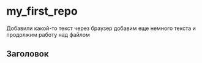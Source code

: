 
# my_first_repo

Добавили какой-то текст через браузер
добавим еще немного текста и продолжим работу над файлом
## Заголовок
